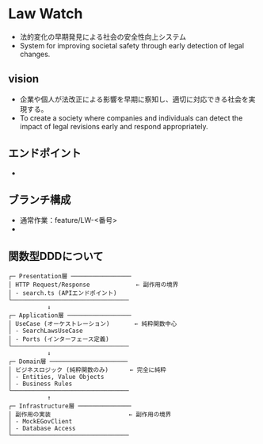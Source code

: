 # Law Watch

- 法的変化の早期発見による社会の安全性向上システム
- System for improving societal safety through early detection of legal changes.

## vision

- 企業や個人が法改正による影響を早期に察知し、適切に対応できる社会を実現する。
- To create a society where companies and individuals can detect the impact of legal revisions early and respond appropriately.

## エンドポイント
- 

## ブランチ構成
- 通常作業：feature/LW-<番号>
- 

## 関数型DDDについて
```
┌─ Presentation層 ─────────────────
│ HTTP Request/Response             ← 副作用の境界
│ - search.ts (APIエンドポイント)    
└─────────────────────────────────
           ↓
┌─ Application層 ──────────────────
│ UseCase (オーケストレーション)       ← 純粋関数中心
│ - SearchLawsUseCase             
│ - Ports (インターフェース定義)     
└─────────────────────────────────
           ↓
┌─ Domain層 ──────────────────────
│ ビジネスロジック (純粋関数のみ)      ← 完全に純粋
│ - Entities, Value Objects       
│ - Business Rules                
└─────────────────────────────────
           ↑
┌─ Infrastructure層 ───────────────
│ 副作用の実装                      ← 副作用の境界
│ - MockEGovClient                
│ - Database Access               
└─────────────────────────────────
```